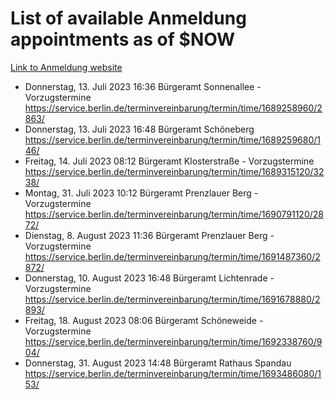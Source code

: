# List of available Anmeldung appointments as of $NOW
[Link to Anmeldung website](https://service.berlin.de/terminvereinbarung/termin/tag.php?termin=1&anliegen[]=120686&dienstleisterlist=122210,122217,327316,122219,327312,122227,327314,122231,327346,122243,327348,122254,122252,329742,122260,329745,122262,329748,122271,327278,122273,327274,122277,327276,330436,122280,327294,122282,327290,122284,327292,122291,327270,122285,327266,122286,327264,122296,327268,150230,329760,122297,327286,122294,327284,122312,329763,122314,329775,122304,327330,122311,327334,122309,327332,317869,122281,327352,122279,329772,122283,122276,327324,122274,327326,122267,329766,122246,327318,122251,327320,122257,327322,122208,327298,122226,327300&herkunft=http%3A%2F%2Fservice.berlin.de%2Fdienstleistung%2F120686%2F)
- Donnerstag, 13. Juli 2023 16:36 Bürgeramt Sonnenallee - Vorzugstermine https://service.berlin.de/terminvereinbarung/termin/time/1689258960/2863/
- Donnerstag, 13. Juli 2023 16:48 Bürgeramt Schöneberg https://service.berlin.de/terminvereinbarung/termin/time/1689259680/146/
- Freitag, 14. Juli 2023 08:12 Bürgeramt Klosterstraße - Vorzugstermine https://service.berlin.de/terminvereinbarung/termin/time/1689315120/3238/
- Montag, 31. Juli 2023 10:12 Bürgeramt Prenzlauer Berg - Vorzugstermine https://service.berlin.de/terminvereinbarung/termin/time/1690791120/2872/
- Dienstag, 8. August 2023 11:36 Bürgeramt Prenzlauer Berg - Vorzugstermine https://service.berlin.de/terminvereinbarung/termin/time/1691487360/2872/
- Donnerstag, 10. August 2023 16:48 Bürgeramt Lichtenrade - Vorzugstermine https://service.berlin.de/terminvereinbarung/termin/time/1691678880/2893/
- Freitag, 18. August 2023 08:06 Bürgeramt Schöneweide - Vorzugstermine https://service.berlin.de/terminvereinbarung/termin/time/1692338760/904/
- Donnerstag, 31. August 2023 14:48 Bürgeramt Rathaus Spandau https://service.berlin.de/terminvereinbarung/termin/time/1693486080/153/
